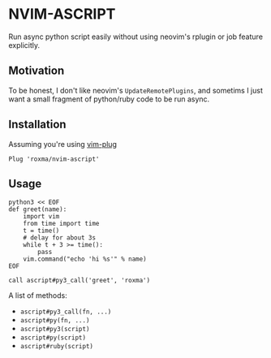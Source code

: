 # NVIM-ASCRIPT

Run async python script easily without using neovim's rplugin or job feature
explicitly.

## Motivation

To be honest, I don't like neovim's `UpdateRemotePlugins`, and sometims I just
want a small fragment of python/ruby code to be run async.

## Installation

Assuming you're using [vim-plug](https://github.com/junegunn/vim-plug)

```
Plug 'roxma/nvim-ascript'
```

## Usage

```vim
python3 << EOF
def greet(name):
    import vim
    from time import time
    t = time()
    # delay for about 3s
    while t + 3 >= time():
        pass
    vim.command("echo 'hi %s'" % name)
EOF

call ascript#py3_call('greet', 'roxma')
```

A list of methods:

- `ascript#py3_call(fn, ...)`
- `ascript#py(fn, ...)`
- `ascript#py3(script)`
- `ascript#py(script)`
- `ascript#ruby(script)`

